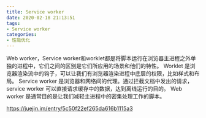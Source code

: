 ```yaml
---
title: Service worker
date: 2020-02-18 21:13:51
tags:
- Service worker
categories: 
- 性能优化
---
```

Web worker，Service worker和worklet都是将脚本运行在浏览器主进程之外单独的进程中，它们之间的区别是它们所应用的场景和他们的特性。
Worklet 是浏览器渲染流中的钩子，可以让我们有浏览器渲染进程中底层的权限，比如样式和布局。
Service worker 是浏览器和网络间的代理。通过拦截文档中发出的请求，service worker 可以直接请求缓存中的数据，达到离线运行的目的。
Web worker 是通常目的是让我们减轻主进程中的密集处理工作的脚本。


https://juejin.im/entry/5c50f22ef265da616b1115a3
